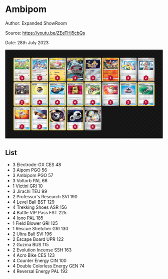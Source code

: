 # Ambipom

Author: Expanded ShowRoom

Source: <https://youtu.be/ZEeTHj5cbQs>

Date: 28th July 2023

![decklist](../../images/PAL/Ambipom/2-%20Ambipom.png)

## List

* 3 Electrode-GX CES 48
* 3 Aipom PGO 56
* 3 Ambipom PGO 57
* 3 Voltorb PAL 66
* 1 Victini GRI 10
* 3 Jirachi TEU 99
* 2 Professor's Research SVI 190
* 4 Level Ball BST 129
* 4 Trekking Shoes ASR 156
* 4 Battle VIP Pass FST 225
* 4 Iono PAL 185
* 1 Field Blower GRI 125
* 1 Rescue Stretcher GRI 130
* 2 Ultra Ball SVI 196
* 2 Escape Board UPR 122
* 2 Guzma BUS 115
* 2 Evolution Incense SSH 163
* 4 Acro Bike CES 123
* 4 Counter Energy CIN 100
* 4 Double Colorless Energy GEN 74
* 4 Reversal Energy PAL 192
